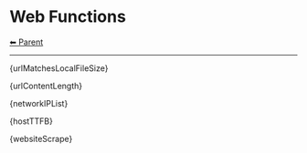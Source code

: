 # Web Functions

<!-- TEMPLATE header 2 -->
[⬅ Parent ](../index.md)
<hr />

{urlMatchesLocalFileSize}

{urlContentLength}

{networkIPList}

{hostTTFB}

{websiteScrape}
